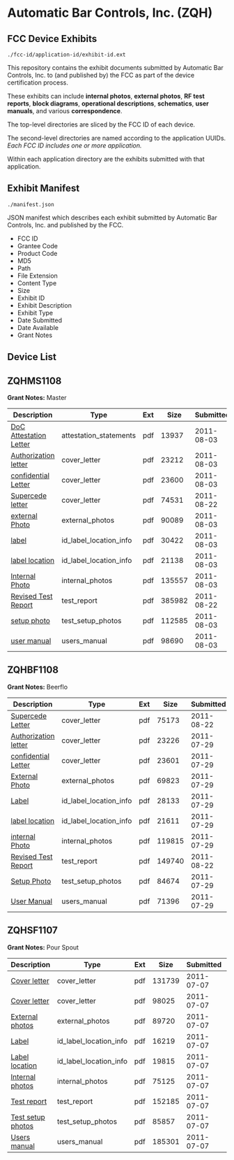# Automatic Bar Controls, Inc. (ZQH)
## FCC Device Exhibits

```
./fcc-id/application-id/exhibit-id.ext
```

This repository contains the exhibit documents submitted by Automatic Bar Controls, Inc. to (and published by) the FCC as part of the device certification process.

These exhibits can include **internal photos**, **external photos**, **RF test reports**, **block diagrams**, **operational descriptions**, **schematics**, **user manuals**, and various **correspondence**.

The top-level directories are sliced by the FCC ID of each device.

The second-level directories are named according to the application UUIDs. *Each FCC ID includes one or more application.*

Within each application directory are the exhibits submitted with that application. 

## Exhibit Manifest

```
./manifest.json
```

JSON manifest which describes each exhibit submitted by Automatic Bar Controls, Inc. and published by the FCC.

- FCC ID
- Grantee Code
- Product Code
- MD5
- Path
- File Extension
- Content Type
- Size
- Exhibit ID
- Exhibit Description
- Exhibit Type
- Date Submitted
- Date Available
- Grant Notes

## Device List
## ZQHMS1108
**Grant Notes:** Master

| Description | Type | Ext | Size | Submitted | Available |
| ----------- | ---- | --- | ---- | --------- | --------- |
| [DoC Attestation Letter](ZQHMS1108/b6f78ba49311acfe6a5f3ce33ccbf29f/1516474.pdf) | attestation_statements | pdf | 13937 | 2011-08-03 | 2011-08-03 |
| [Authorization letter](ZQHMS1108/b6f78ba49311acfe6a5f3ce33ccbf29f/1516472.pdf) | cover_letter | pdf | 23212 | 2011-08-03 | 2011-08-03 |
| [confidential Letter](ZQHMS1108/b6f78ba49311acfe6a5f3ce33ccbf29f/1516473.pdf) | cover_letter | pdf | 23600 | 2011-08-03 | 2011-08-03 |
| [Supercede letter](ZQHMS1108/b6f78ba49311acfe6a5f3ce33ccbf29f/1526971.pdf) | cover_letter | pdf | 74531 | 2011-08-22 | 2011-08-03 |
| [external Photo](ZQHMS1108/b6f78ba49311acfe6a5f3ce33ccbf29f/1516478.pdf) | external_photos | pdf | 90089 | 2011-08-03 | 2011-08-03 |
| [label](ZQHMS1108/b6f78ba49311acfe6a5f3ce33ccbf29f/1516479.pdf) | id_label_location_info | pdf | 30422 | 2011-08-03 | 2011-08-03 |
| [label location](ZQHMS1108/b6f78ba49311acfe6a5f3ce33ccbf29f/1516480.pdf) | id_label_location_info | pdf | 21138 | 2011-08-03 | 2011-08-03 |
| [Internal Photo](ZQHMS1108/b6f78ba49311acfe6a5f3ce33ccbf29f/1516481.pdf) | internal_photos | pdf | 135557 | 2011-08-03 | 2011-08-03 |
| [Revised Test Report](ZQHMS1108/b6f78ba49311acfe6a5f3ce33ccbf29f/1526970.pdf) | test_report | pdf | 385982 | 2011-08-22 | 2011-08-03 |
| [setup photo](ZQHMS1108/b6f78ba49311acfe6a5f3ce33ccbf29f/1516483.pdf) | test_setup_photos | pdf | 112585 | 2011-08-03 | 2011-08-03 |
| [user manual](ZQHMS1108/b6f78ba49311acfe6a5f3ce33ccbf29f/1516484.pdf) | users_manual | pdf | 98690 | 2011-08-03 | 2011-08-03 |
## ZQHBF1108
**Grant Notes:** Beerflo

| Description | Type | Ext | Size | Submitted | Available |
| ----------- | ---- | --- | ---- | --------- | --------- |
| [Supercede Letter](ZQHBF1108/08f80de76fa4e605055e61f318d16800/1526973.pdf) | cover_letter | pdf | 75173 | 2011-08-22 | 2011-07-29 |
| [Authorization letter](ZQHBF1108/08f80de76fa4e605055e61f318d16800/1513008.pdf) | cover_letter | pdf | 23226 | 2011-07-29 | 2011-07-29 |
| [confidential Letter](ZQHBF1108/08f80de76fa4e605055e61f318d16800/1513009.pdf) | cover_letter | pdf | 23601 | 2011-07-29 | 2011-07-29 |
| [External Photo](ZQHBF1108/08f80de76fa4e605055e61f318d16800/1513013.pdf) | external_photos | pdf | 69823 | 2011-07-29 | 2011-07-29 |
| [Label](ZQHBF1108/08f80de76fa4e605055e61f318d16800/1513014.pdf) | id_label_location_info | pdf | 28133 | 2011-07-29 | 2011-07-29 |
| [label location](ZQHBF1108/08f80de76fa4e605055e61f318d16800/1513015.pdf) | id_label_location_info | pdf | 21611 | 2011-07-29 | 2011-07-29 |
| [internal Photo](ZQHBF1108/08f80de76fa4e605055e61f318d16800/1513016.pdf) | internal_photos | pdf | 119815 | 2011-07-29 | 2011-07-29 |
| [Revised Test Report](ZQHBF1108/08f80de76fa4e605055e61f318d16800/1526972.pdf) | test_report | pdf | 149740 | 2011-08-22 | 2011-07-29 |
| [Setup Photo](ZQHBF1108/08f80de76fa4e605055e61f318d16800/1513018.pdf) | test_setup_photos | pdf | 84674 | 2011-07-29 | 2011-07-29 |
| [User Manual](ZQHBF1108/08f80de76fa4e605055e61f318d16800/1513019.pdf) | users_manual | pdf | 71396 | 2011-07-29 | 2011-07-29 |
## ZQHSF1107
**Grant Notes:** Pour Spout

| Description | Type | Ext | Size | Submitted | Available |
| ----------- | ---- | --- | ---- | --------- | --------- |
| [Cover letter](ZQHSF1107/08b9c108c458dab0b59459a419d7844c/1496323.pdf) | cover_letter | pdf | 131739 | 2011-07-07 | 2011-07-07 |
| [Cover letter](ZQHSF1107/08b9c108c458dab0b59459a419d7844c/1496324.pdf) | cover_letter | pdf | 98025 | 2011-07-07 | 2011-07-07 |
| [External photos](ZQHSF1107/08b9c108c458dab0b59459a419d7844c/1496325.pdf) | external_photos | pdf | 89720 | 2011-07-07 | 2011-07-07 |
| [Label](ZQHSF1107/08b9c108c458dab0b59459a419d7844c/1496326.pdf) | id_label_location_info | pdf | 16219 | 2011-07-07 | 2011-07-07 |
| [Label location](ZQHSF1107/08b9c108c458dab0b59459a419d7844c/1496327.pdf) | id_label_location_info | pdf | 19815 | 2011-07-07 | 2011-07-07 |
| [Internal photos](ZQHSF1107/08b9c108c458dab0b59459a419d7844c/1496328.pdf) | internal_photos | pdf | 75125 | 2011-07-07 | 2011-07-07 |
| [Test report](ZQHSF1107/08b9c108c458dab0b59459a419d7844c/1496331.pdf) | test_report | pdf | 152185 | 2011-07-07 | 2011-07-07 |
| [Test setup photos](ZQHSF1107/08b9c108c458dab0b59459a419d7844c/1496332.pdf) | test_setup_photos | pdf | 85857 | 2011-07-07 | 2011-07-07 |
| [Users manual](ZQHSF1107/08b9c108c458dab0b59459a419d7844c/1496333.pdf) | users_manual | pdf | 185301 | 2011-07-07 | 2011-07-07 |
